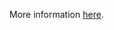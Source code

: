 More information [here](https://docs.paloaltonetworks.com/content/techdocs/en_US/prisma/prisma-cloud/prisma-cloud-code-security-policy-reference/build-integrity-policies/github-policies/ensure-github-repository-has-vulnerability-alerts-enabled.html).
